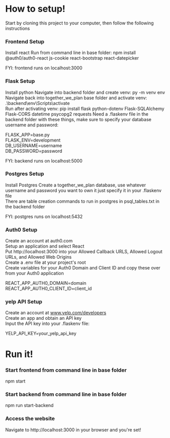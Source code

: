 # How to setup!

Start by cloning this project to your computer, then follow the following instructions

### Frontend Setup
Install react
Run from command line in base folder: npm install @auth0/auth0-react js-cookie react-bootstrap react-datepicker
  
FYI: frontend runs on localhost:3000

### Flask Setup
Install python
Navigate into backend folder and create venv: py -m venv env  
Navigate back into together_we_plan base folder and activate venv: .\backend\env\Scripts\activate  
Run after activating venv: pip install flask python-dotenv Flask-SQLAlchemy Flask-CORS datetime psycopg2 requests
Need a .flaskenv file in the backend folder with these things, make sure to specify your database username and password:  
  
FLASK_APP=base.py  
FLASK_ENV=development  
DB_USERNAME=username  
DB_PASSWORD=password  

FYI: backend runs on localhost:5000

### Postgres Setup
Install Postgres
Create a together_we_plan database, use whatever username and password you want to own it just specify it in your .flaskenv file  
There are table creation commands to run in postgres in psql_tables.txt in the backend folder  

FYI: postgres runs on localhost:5432

### Auth0 Setup  
Create an account at auth0.com  
Setup an application and select React  
Put http://localhost:3000 into your Allowed Callback URLS, Allowed Logout URLs, and Allowed Web Origins  
Create a .env file at your project's root  
Create variables for your Auth0 Domain and Client ID and copy these over from your Auth0 application  
  
REACT_APP_AUTH0_DOMAIN=domain  
REACT_APP_AUTH0_CLIENT_ID=client_id  
  
### yelp API Setup
Create an account at www.yelp.com/developers  
Create an app and obtain an API key  
Input the API key into your .flaskenv file:  

YELP_API_KEY=your_yelp_api_key  

# Run it!

### Start frontend from command line in base folder  
npm start

### Start backend from command line in base folder  
npm run start-backend

### Access the website  
Navigate to http://localhost:3000 in your browser and you're set!
